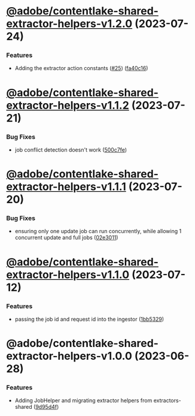 # [@adobe/contentlake-shared-extractor-helpers-v1.2.0](https://github.com/adobe/contentlake-shared/compare/@adobe/contentlake-shared-extractor-helpers-v1.1.2...@adobe/contentlake-shared-extractor-helpers-v1.2.0) (2023-07-24)


### Features

* Adding the extractor action constants ([#25](https://github.com/adobe/contentlake-shared/issues/25)) ([fa40c16](https://github.com/adobe/contentlake-shared/commit/fa40c16b9031fda71a1411c8b29cdcf6bd60bfb0))

# [@adobe/contentlake-shared-extractor-helpers-v1.1.2](https://github.com/adobe/contentlake-shared/compare/@adobe/contentlake-shared-extractor-helpers-v1.1.1...@adobe/contentlake-shared-extractor-helpers-v1.1.2) (2023-07-21)


### Bug Fixes

* job conflict detection doesn't work ([500c7fe](https://github.com/adobe/contentlake-shared/commit/500c7fe5829868e4f0c87dee1238de8279da987a))

# [@adobe/contentlake-shared-extractor-helpers-v1.1.1](https://github.com/adobe/contentlake-shared/compare/@adobe/contentlake-shared-extractor-helpers-v1.1.0...@adobe/contentlake-shared-extractor-helpers-v1.1.1) (2023-07-20)


### Bug Fixes

* ensuring only one update job can run concurrently, while allowing 1 concurrent update and full jobs ([02e3011](https://github.com/adobe/contentlake-shared/commit/02e301178e7f1a9cae8a236a7703ba8da1a470e0))

# [@adobe/contentlake-shared-extractor-helpers-v1.1.0](https://github.com/adobe/contentlake-shared/compare/@adobe/contentlake-shared-extractor-helpers-v1.0.0...@adobe/contentlake-shared-extractor-helpers-v1.1.0) (2023-07-12)


### Features

* passing the job id and request id into the ingestor ([1bb5329](https://github.com/adobe/contentlake-shared/commit/1bb5329f362bc44be503ff834db5203bf6386edc))

# @adobe/contentlake-shared-extractor-helpers-v1.0.0 (2023-06-28)


### Features

* Adding JobHelper and migrating extractor helpers from extractors-shared ([9d95d4f](https://github.com/adobe/contentlake-shared/commit/9d95d4f183cdce8477a8546c6509bffad7bc4bd4))
